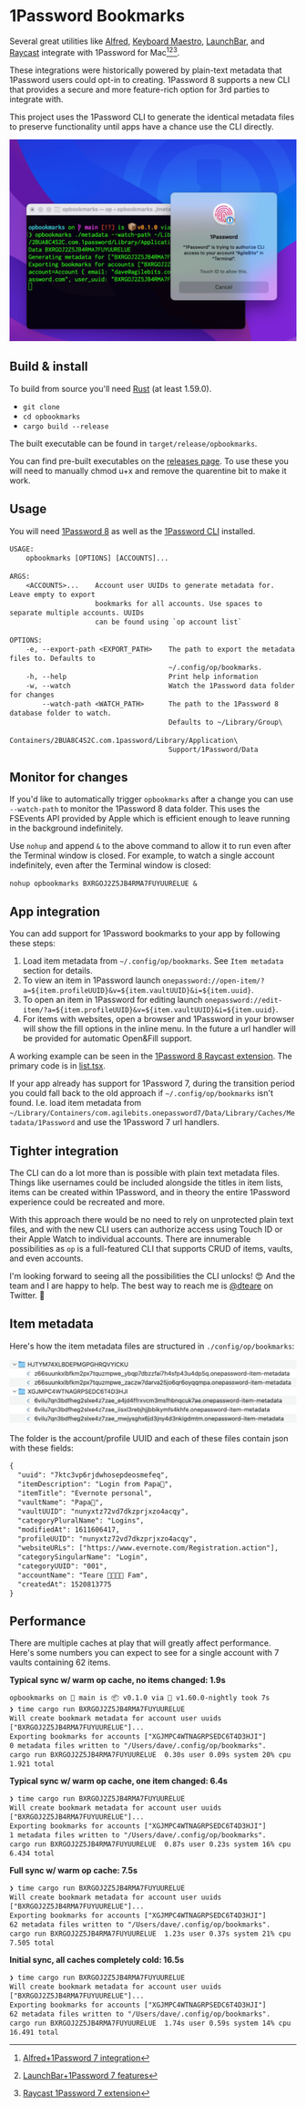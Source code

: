 # 1Password Bookmarks

Several great utilities like [Alfred](https://www.alfredapp.com), [Keyboard Maestro](https://www.keyboardmaestro.com/main/), [LaunchBar](https://www.obdev.at/products/launchbar/index.html), and [Raycast](https://www.raycast.com) integrate with 1Password for Mac[^1][^2][^3].

These integrations were historically powered by plain-text metadata that 1Password users could opt-in to creating. 1Password 8 supports a new CLI that provides a secure and more feature-rich option for 3rd parties to integrate with.

This project uses the 1Password CLI to generate the identical metadata files to preserve functionality until apps have a chance use the CLI directly.

![opbookmarks authorizing with 1Password 8](./images/opbookmarks.png)

## Build & install

To build from source you'll need [Rust](https://www.rust-lang.org) (at least 1.59.0).

- `git clone`
- `cd opbookmarks`
- `cargo build --release`

The built executable can be found in `target/release/opbookmarks`.

You can find pre-built executables on the [releases page](https://github.com/dteare/opbookmarks/releases). To use these you will need to manually chmod u+x and remove the quarentine bit to make it work.

## Usage

You will need [1Password 8](http://1password.com/downloads/mac/#beta-downloads) as well as the [1Password CLI](https://developer.1password.com/docs/cli) installed.

```
USAGE:
    opbookmarks [OPTIONS] [ACCOUNTS]...

ARGS:
    <ACCOUNTS>...    Account user UUIDs to generate metadata for. Leave empty to export
                     bookmarks for all accounts. Use spaces to separate multiple accounts. UUIDs
                     can be found using `op account list`

OPTIONS:
    -e, --export-path <EXPORT_PATH>    The path to export the metadata files to. Defaults to
                                       ~/.config/op/bookmarks.
    -h, --help                         Print help information
    -w, --watch                        Watch the 1Password data folder for changes
        --watch-path <WATCH_PATH>      The path to the 1Password 8 database folder to watch.
                                       Defaults to ~/Library/Group\
                                       Containers/2BUA8C4S2C.com.1password/Library/Application\
                                       Support/1Password/Data
```

## Monitor for changes

If you'd like to automatically trigger `opbookmarks` after a change you can use `--watch-path` to monitor the 1Password 8 data folder. This uses the FSEvents API provided by Apple which is efficient enough to leave running in the background indefinitely.

Use `nohup` and append `&` to the above command to allow it to run even after the Terminal window is closed. For example, to watch a single account indefinitely, even after the Terminal window is closed:

`nohup opbookmarks BXRGOJ2Z5JB4RMA7FUYUURELUE &`

## App integration

You can add support for 1Password bookmarks to your app by following these steps:

1. Load item metadata from `~/.config/op/bookmarks`. See `Item metadata` section for details.
2. To view an item in 1Password launch `onepassword://open-item/?a=${item.profileUUID}&v=${item.vaultUUID}&i=${item.uuid}`.
3. To open an item in 1Password for editing launch `onepassword://edit-item/?a=${item.profileUUID}&v=${item.vaultUUID}&i=${item.uuid}`.
4. For items with websites, open a browser and 1Password in your browser will show the fill options in the inline menu. In the future a url handler will be provided for automatic Open&Fill support.

A working example can be seen in the [1Password 8 Raycast extension](https://github.com/dteare/raycast-1password-extension). The primary code is in [list.tsx](https://github.com/dteare/raycast-1password-extension/blob/main/src/list.tsx).

If your app already has support for 1Password 7, during the transition period you could fall back to the old approach if `~/.config/op/bookmarks` isn't found. I.e. load item metadata from `~/Library/Containers/com.agilebits.onepassword7/Data/Library/Caches/Metadata/1Password` and use the 1Password 7 url handlers.

## Tighter integration

The CLI can do a lot more than is possible with plain text metadata files. Things like usernames could be included alongside the titles in item lists, items can be created within 1Password, and in theory the entire 1Password experience could be recreated and more.

With this approach there would be no need to rely on unprotected plain text files, and with the new CLI users can authorize access using Touch ID or their Apple Watch to individual accounts. There are innumerable possibilities as `op` is a full-featured CLI that supports CRUD of items, vaults, and even accounts.

I'm looking forward to seeing all the possibilities the CLI unlocks! 😍 And the team and I are happy to help. The best way to reach me is [@dteare](https://twitter.com/dteare) on Twitter. 🤗

## Item metadata

Here's how the item metadata files are structured in `./config/op/bookmarks`:

![Created metadata file hierarchy for items](./images/item-bookmark-metadata-files.png)

The folder is the account/profile UUID and each of these files contain json with these fields:

```
{
  "uuid": "7ktc3vp6rjdwhosepdeosmefeq",
  "itemDescription": "Login from Papa🐻",
  "itemTitle": "Evernote personal",
  "vaultName": "Papa🐻",
  "vaultUUID": "nunyxtz72vd7dkzprjxzo4acqy",
  "categoryPluralName": "Logins",
  "modifiedAt": 1611606417,
  "profileUUID": "nunyxtz72vd7dkzprjxzo4acqy",
  "websiteURLs": ["https://www.evernote.com/Registration.action"],
  "categorySingularName": "Login",
  "categoryUUID": "001",
  "accountName": "Teare 👨‍👩‍👧‍👦 Fam",
  "createdAt": 1520813775
}
```

## Performance

There are multiple caches at play that will greatly affect performance. Here's some numbers you can expect to see for a single account with 7 vaults containing 62 items.

**Typical sync w/ warm op cache, no items changed: 1.9s**

```
opbookmarks on  main is 📦 v0.1.0 via 🦀 v1.60.0-nightly took 7s
❯ time cargo run BXRGOJ2Z5JB4RMA7FUYUURELUE
Will create bookmark metadata for account user uuids ["BXRGOJ2Z5JB4RMA7FUYUURELUE"]...
Exporting bookmarks for accounts ["XGJMPC4WTNAGRPSEDC6T4D3HJI"]
0 metadata files written to "/Users/dave/.config/op/bookmarks".
cargo run BXRGOJ2Z5JB4RMA7FUYUURELUE  0.30s user 0.09s system 20% cpu 1.921 total
```

**Typical sync w/ warm op cache, one item changed: 6.4s**

```
❯ time cargo run BXRGOJ2Z5JB4RMA7FUYUURELUE
Will create bookmark metadata for account user uuids ["BXRGOJ2Z5JB4RMA7FUYUURELUE"]...
Exporting bookmarks for accounts ["XGJMPC4WTNAGRPSEDC6T4D3HJI"]
1 metadata files written to "/Users/dave/.config/op/bookmarks".
cargo run BXRGOJ2Z5JB4RMA7FUYUURELUE  0.87s user 0.23s system 16% cpu 6.434 total
```

**Full sync w/ warm op cache: 7.5s**

```
❯ time cargo run BXRGOJ2Z5JB4RMA7FUYUURELUE
Will create bookmark metadata for account user uuids ["BXRGOJ2Z5JB4RMA7FUYUURELUE"]...
Exporting bookmarks for accounts ["XGJMPC4WTNAGRPSEDC6T4D3HJI"]
62 metadata files written to "/Users/dave/.config/op/bookmarks".
cargo run BXRGOJ2Z5JB4RMA7FUYUURELUE  1.23s user 0.37s system 21% cpu 7.505 total
```

**Initial sync, all caches completely cold: 16.5s**

```
❯ time cargo run BXRGOJ2Z5JB4RMA7FUYUURELUE
Will create bookmark metadata for account user uuids ["BXRGOJ2Z5JB4RMA7FUYUURELUE"]...
Exporting bookmarks for accounts ["XGJMPC4WTNAGRPSEDC6T4D3HJI"]
62 metadata files written to "/Users/dave/.config/op/bookmarks".
cargo run BXRGOJ2Z5JB4RMA7FUYUURELUE  1.74s user 0.59s system 14% cpu 16.491 total
```

[^1]: [Alfred+1Password 7 integration](https://www.alfredapp.com/help/features/1password/)
[^2]: [LaunchBar+1Password 7 features](https://www.obdev.at/products/launchbar/features.html)
[^3]: [Raycast 1Password 7 extension](https://www.raycast.com/khasbilegt/1password7)
